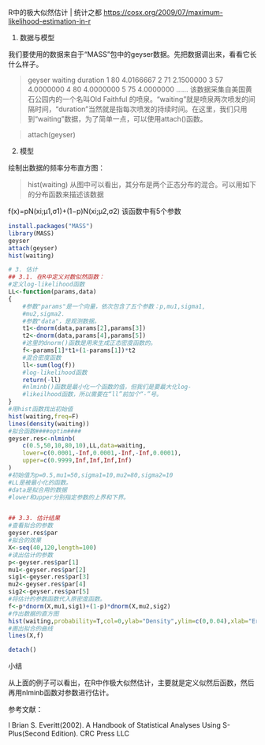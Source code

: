 

R中的极大似然估计 | 统计之都 
https://cosx.org/2009/07/maximum-likelihood-estimation-in-r

1. 数据与模型

我们要使用的数据来自于“MASS”包中的geyser数据。先把数据调出来，看看它长什么样子。

> geyser
    waiting  duration
1        80 4.0166667
2        71 2.1500000
3        57 4.0000000
4        80 4.0000000
5        75 4.0000000
......
该数据采集自美国黄石公园内的一个名叫Old Faithful 的喷泉。“waiting”就是喷泉两次喷发的间隔时间，“duration”当然就是指每次喷发的持续时间。在这里，我们只用到“waiting”数据，为了简单一点，可以使用attach()函数。

> attach(geyser)
2. 模型

绘制出数据的频率分布直方图：

> hist(waiting)
从图中可以看出，其分布是两个正态分布的混合。可以用如下的分布函数来描述该数据

f(x)=pN(xi;μ1,σ1)+(1−p)N(xi;μ2,σ2)
该函数中有5个参数

```r
install.packages("MASS")
library(MASS)
geyser
attach(geyser)
hist(waiting)

# 3. 估计
## 3.1. 在R中定义对数似然函数：
#定义log-likelihood函数
LL<-function(params,data)
{
	#参数"params"是一个向量，依次包含了五个参数：p,mu1,sigma1,
	#mu2,sigma2.
	#参数"data"，是观测数据。
	t1<-dnorm(data,params[2],params[3])
	t2<-dnorm(data,params[4],params[5])
	#这里的dnorm()函数是用来生成正态密度函数的。
	f<-params[1]*t1+(1-params[1])*t2
	#混合密度函数
	ll<-sum(log(f))
	#log-likelihood函数
	return(-ll)
	#nlminb()函数是最小化一个函数的值，但我们是要最大化log-
	#likeilhood函数，所以需要在“ll”前加个“-”号。
}
#用hist函数找出初始值
hist(waiting,freq=F)
lines(density(waiting))
#拟合函数####optim####
geyser.res<-nlminb(
	c(0.5,50,10,80,10),LL,data=waiting,
	lower=c(0.0001,-Inf,0.0001,-Inf,-Inf,0.0001),
	upper=c(0.9999,Inf,Inf,Inf,Inf)
)
#初始值为p=0.5,mu1=50,sigma1=10,mu2=80,sigma2=10
#LL是被最小化的函数。
#data是拟合用的数据
#lower和upper分别指定参数的上界和下界。


## 3.3. 估计结果
#查看拟合的参数
geyser.res$par
#拟合的效果
X<-seq(40,120,length=100)
#读出估计的参数
p<-geyser.res$par[1]
mu1<-geyser.res$par[2]
sig1<-geyser.res$par[3]
mu2<-geyser.res$par[4]
sig2<-geyser.res$par[5]
#将估计的参数函数代入原密度函数。
f<-p*dnorm(X,mu1,sig1)+(1-p)*dnorm(X,mu2,sig2)
#作出数据的直方图
hist(waiting,probability=T,col=0,ylab="Density",ylim=c(0,0.04),xlab="Eruption waiting times")
#画出拟合的曲线
lines(X,f)

detach()
```

小结

从上面的例子可以看出，在R中作极大似然估计，主要就是定义似然后函数，然后再用nlminb函数对参数进行估计。

参考文献：

l Brian S. Everitt(2002). A Handbook of Statistical Analyses Using S-Plus(Second Edition). CRC Press LLC